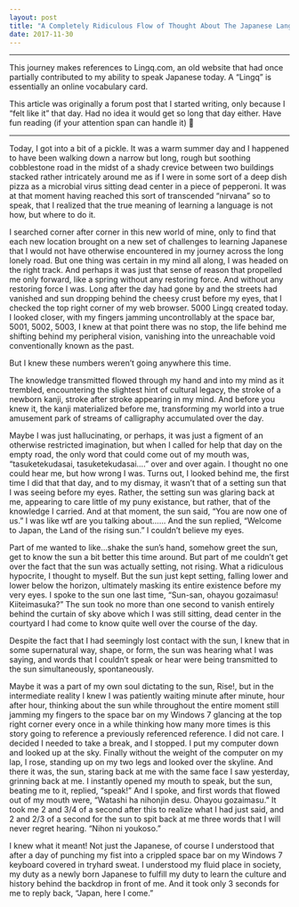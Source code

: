 ```yaml
---
layout: post
title: "A Completely Ridiculous Flow of Thought About The Japanese Language"
date: 2017-11-30
---
```


***

This journey makes references to Lingq.com, an old website that had once partially contributed to my ability to speak Japanese today. A “Lingq” is essentially an online vocabulary card.

This article was originally a forum post that I started writing, only because I “felt like it” that day. Had no idea it would get so long that day either. Have fun reading (if your attention span can handle it) 🙂

***

Today, I got into a bit of a pickle. It was a warm summer day and I happened to have been walking down a narrow but long, rough but soothing cobblestone road in the midst of a shady crevice between two buildings stacked rather intricately around me as if I were in some sort of a deep dish pizza as a microbial virus sitting dead center in a piece of pepperoni. It was at that moment having reached this sort of transcended “nirvana” so to speak, that I realized that the true meaning of learning a language is not how, but where to do it.

I searched corner after corner in this new world of mine, only to find that each new location brought on a new set of challenges to learning Japanese that I would not have otherwise encountered in my journey across the long lonely road. But one thing was certain in my mind all along, I was headed on the right track. And perhaps it was just that sense of reason that propelled me only forward, like a spring without any restoring force. And without any restoring force I was. Long after the day had gone by and the streets had vanished and sun dropping behind the cheesy crust before my eyes, that I checked the top right corner of my web browser. 5000 Lingq created today. I looked closer, with my fingers jamming uncontrollably at the space bar, 5001, 5002, 5003, I knew at that point there was no stop, the life behind me shifting behind my peripheral vision, vanishing into the unreachable void conventionally known as the past.

But I knew these numbers weren’t going anywhere this time.

The knowledge transmitted flowed through my hand and into my mind as it trembled, encountering the slightest hint of cultural legacy, the stroke of a newborn kanji, stroke after stroke appearing in my mind. And before you knew it, the kanji materialized before me, transforming my world into a true amusement park of streams of calligraphy accumulated over the day.

Maybe I was just hallucinating, or perhaps, it was just a figment of an otherwise restricted imagination, but when I called for help that day on the empty road, the only word that could come out of my mouth was, “tasuketekudasai, tasuketekudasai….” over and over again. I thought no one could hear me, but how wrong I was. Turns out, I looked behind me, the first time I did that that day, and to my dismay, it wasn’t that of a setting sun that I was seeing before my eyes. Rather, the setting sun was glaring back at me, appearing to care little of my puny existance, but rather, that of the knowledge I carried. And at that moment, the sun said, “You are now one of us.” I was like wtf are you talking about…… And the sun replied, “Welcome to Japan, the Land of the rising sun.” I couldn’t believe my eyes.

Part of me wanted to like…shake the sun’s hand, somehow greet the sun, get to know the sun a bit better this time around. But part of me couldn’t get over the fact that the sun was actually setting, not rising. What a ridiculous hypocrite, I thought to myself. But the sun just kept setting, falling lower and lower below the horizon, ultimately masking its entire existence before my very eyes. I spoke to the sun one last time, “Sun-san, ohayou gozaimasu! Kiiteimasuka?” The sun took no more than one second to vanish entirely behind the curtain of sky above which I was still sitting, dead center in the courtyard I had come to know quite well over the course of the day.

Despite the fact that I had seemingly lost contact with the sun, I knew that in some supernatural way, shape, or form, the sun was hearing what I was saying, and words that I couldn’t speak or hear were being transmitted to the sun simultaneously, spontaneously.

Maybe it was a part of my own soul dictating to the sun, Rise!, but in the intermediate reality I knew I was patiently waiting minute after minute, hour after hour, thinking about the sun while throughout the entire moment still jamming my fingers to the space bar on my Windows 7 glancing at the top right corner every once in a while thinking how many more times is this story going to reference a previously referenced reference. I did not care. I decided I needed to take a break, and I stopped. I put my computer down and looked up at the sky. Finally without the weight of the computer on my lap, I rose, standing up on my two legs and looked over the skyline. And there it was, the sun, staring back at me with the same face I saw yesterday, grinning back at me. I instantly opened my mouth to speak, but the sun, beating me to it, replied, “speak!” And I spoke, and first words that flowed out of my mouth were, “Watashi ha nihonjin desu. Ohayou gozaimasu.” It took me 2 and 3/4 of a second after this to realize what I had just said, and 2 and 2/3 of a second for the sun to spit back at me three words that I will never regret hearing. “Nihon ni youkoso.”

I knew what it meant! Not just the Japanese, of course I understood that after a day of punching my fist into a crippled space bar on my Windows 7 keyboard covered in tryhard sweat. I understood my fluid place in society, my duty as a newly born Japanese to fulfill my duty to learn the culture and history behind the backdrop in front of me. And it took only 3 seconds for me to reply back, “Japan, here I come.”
